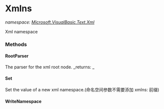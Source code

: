 ﻿
# Xmlns
_namespace: [Microsoft.VisualBasic.Text.Xml](N-Microsoft.VisualBasic.Text.Xml.md)_

Xml namespace

### Methods

#### RootParser
The parser for the xml root node.
_returns: _
#### Set
Set the value of a new xml namespace.(命名空间参数不需要添加 xmlns: 前缀)
#### WriteNamespace




